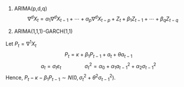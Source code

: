 1. ARIMA(p,d,q)
$$
	\nabla^d X_t = \alpha_1 \nabla^d X_{t-1} + \cdots + \alpha_p \nabla^d X_{t-p} + Z_t + \beta_1 Z_{t-1}+ \cdots + \beta_q Z_{t-q}
$$

2. ARIMA(1,1,1)-GARCH(1,1)

Let $P_t = \nabla^1 X_t$
$$
P_t = \kappa + \beta_1 P_{t-1} + a_t + \theta a_{t-1}
$$
$$
a_t = \sigma_t \varepsilon_t \qquad \qquad \sigma_t^2 = \alpha_0 + \alpha_1 a_{t-1}^2 + \alpha_2 \sigma_{t-1}^2
$$
Hence, $P_t - \kappa - \beta_1P_{t-1} \sim N(0, \sigma_t^2 + \theta^2 \sigma_{t-1}^2)$.